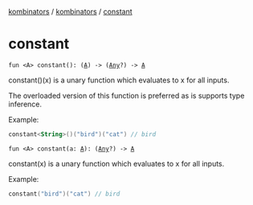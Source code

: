 [kombinators](../index.md) / [kombinators](index.md) / [constant](./constant.md)

# constant

`fun <A> constant(): (`[`A`](constant.md#A)`) -> (`[`Any`](https://kotlinlang.org/api/latest/jvm/stdlib/kotlin/-any/index.html)`?) -> `[`A`](constant.md#A)

constant()(x) is a unary function which evaluates to x for all inputs.

The overloaded version of this function is preferred as is supports type inference.

Example:

``` kotlin
constant<String>()("bird")("cat") // bird
```

`fun <A> constant(a: `[`A`](constant.md#A)`): (`[`Any`](https://kotlinlang.org/api/latest/jvm/stdlib/kotlin/-any/index.html)`?) -> `[`A`](constant.md#A)

constant(x) is a unary function which evaluates to x for all inputs.

Example:

``` kotlin
constant("bird")("cat") // bird
```

